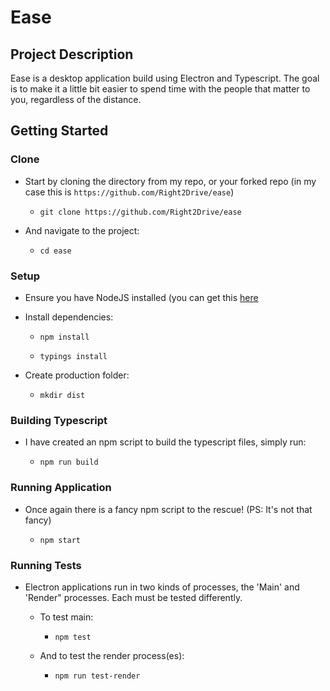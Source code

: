 # Ease

## Project Description

Ease is a desktop application build using Electron and Typescript. The goal is to make it a little bit easier to spend time with the people that matter to you, regardless of the distance. 

## Getting Started

### Clone 

- Start by cloning the directory from my repo, or your forked repo (in my case this is `https://github.com/Right2Drive/ease`)

  - `git clone https://github.com/Right2Drive/ease`

- And navigate to the project:

  - `cd ease`

### Setup 

- Ensure you have NodeJS installed (you can get this [here](https://nodejs.org/)

- Install dependencies:

  - `npm install`
  
  - `typings install`
  
- Create production folder: 

  - `mkdir dist`
  
### Building Typescript

- I have created an npm script to build the typescript files, simply run:

  - `npm run build`

### Running Application

- Once again there is a fancy npm script to the rescue! (PS: It's not that fancy)

  - `npm start`

### Running Tests

- Electron applications run in two kinds of processes, the 'Main' and 'Render" processes. Each must be tested differently.

  - To test main:

    - `npm test`

  - And to test the render process(es):

    - `npm run test-render`
